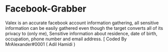# Facebook-Grabber
Valex is an accurate facebook account information gathering, all sensitive information can be easily gathered even though the target converts all of its privacy to (only me), Sensitive information about residence, date of birth, occupation, phone number and email address.  [ Coded By MrAlexander#0001 ( Adil Hamidi ) 
